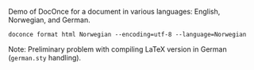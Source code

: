 Demo of DocOnce for a document in various languages: English, Norwegian, and
German.

```
doconce format html Norwegian --encoding=utf-8 --language=Norwegian
```

Note: Preliminary problem with compiling LaTeX version in German (`german.sty` handling).